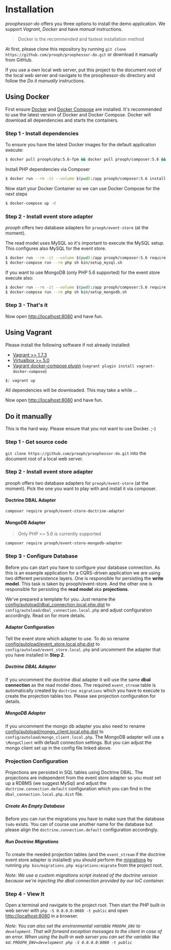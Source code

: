 # Installation
*proophessor-do* offers you three options to install the demo application. We support *Vagrant*, *Docker* and have *manual* 
instructions.

> Docker is the recommended and fastest installation method

At first, please clone this repository by running `git clone https://github.com/prooph/proophessor-do.git` or download 
it manually from GitHub. 

If you use a own local web server, put this project to the document root of the local web 
server and navigate to the proophessor-do directory and follow the *Do it manually* instructions.

## Using Docker
First ensure [Docker](https://docs.docker.com/engine/installation/ubuntulinux/) and [Docker Compose](https://docs.docker.com/compose/install/) 
are installed. It's recommended to use the latest version of Docker and Docker Compose. Docker will download all 
dependencies and starts the containers.

### Step 1 - Install dependencies

To ensure you have the latest Docker images for the default application execute:

```bash
$ docker pull prooph/php:5.6-fpm && docker pull prooph/composer:5.6 && docker pull prooph/nginx:www
```

Install PHP dependencies via Composer

```bash
$ docker run --rm -it --volume $(pwd):/app prooph/composer:5.6 install -o --prefer-dist
```

Now start your Docker Container so we can use Docker Compose for the next steps

```bash
$ docker-compose up -d
```

### Step 2 - Install event store adapter

*prooph* offers two database adapters for `prooph/event-store` (at the moment).

The read model uses MySQL so it's important to execute the MySQL setup. This configures also MySQL for the event store.

```bash
$ docker run --rm -it --volume $(pwd):/app prooph/composer:5.6 require prooph/event-store-doctrine-adapter -o --prefer-dist
$ docker-compose run --rm php sh bin/setup_mysql.sh
```

If you want to use MongoDB (only PHP 5.6 supported) for the event store execute also:

```bash
$ docker run --rm -it --volume $(pwd):/app prooph/composer:5.6 require prooph/event-store-mongodb-adapter -o --prefer-dist
$ docker-compose run --rm php sh bin/setup_mongodb.sh
```

### Step 3 - That's it
Now open [http://localhost:8080](http://localhost:8080/) and have fun.

## Using Vagrant
Please install the following software if not already installed:

* [Vagrant >= 1.7.3](http://www.vagrantup.com/downloads.html)
* [Virtualbox >= 5.0](https://www.virtualbox.org/wiki/Downloads)
* [Vagrant docker-compose plugin](https://github.com/leighmcculloch/vagrant-docker-compose) (`vagrant plugin install vagrant-docker-compose`)

```bash
$: vagrant up
```

All dependencies will be downloaded. This may take a while ...

Now open [http://localhost:8080](http://localhost:8080/) and have fun.

## Do it manually
This is the hard way. Please ensure that you not want to use Docker. ;-)

### Step 1 - Get source code

`git clone https://github.com/prooph/proophessor-do.git` into the document root of a local web server.

### Step 2 - Install event store adapter

prooph offers two database adapters for `prooph/event-store` (at the moment).
Pick the one you want to play with and install it via composer.

#### Doctrine DBAL Adapter

`composer require prooph/event-store-doctrine-adapter`

#### MongoDB Adapter

> Only PHP <= 5.6 is currently supported

`composer require prooph/event-store-mongodb-adapter`

### Step 3 - Configure Database

Before you can start you have to configure your database connection.
As this is an example application for a CQRS-driven application we are using two different persistence layers.
One is responsible for persisting the **write model**. This task is taken by prooph/event-store.
And the other one is responsible for persisting the **read model** aka **projections**.

We've prepared a template for you. Just rename the
[config/autoload/dbal_connection.local.php.dist](../config/autoload/dbal_connection.local.php.dist) to `config/autoload/dbal_connection.local.php`
and adjust configuration accordingly. Read on for more details.

#### Adapter Configuration

Tell the event store which adapter to use. To do so rename [config/autoload/event_store.local.php.dist](../config/autoload/event_store.local.php.dist)
to `config/autoload/event_store.local.php` and uncomment the adapter that you have installed in **Step 2**.

##### Doctrine DBAL Adapter

If you uncomment the doctrine dbal adapter it will use the same **dbal connection** as the read model does.
The required `event_stream` table is automatically created by `doctrine migrations` which you have to execute to create
the projection tables too. Please see projection configuration for details.

##### MongoDB Adapter

If you uncomment the mongo db adapter you also need to rename [config/autoload/mongo_client.local.php.dist](../config/autoload/mongo_client.local.php.dist)
to `config/autoload/mongo_client.local.php`.
The MongoDB adapter will use a `\MongoClient` with default connection settings.
But you can adjust the mongo client set up in the config file linked above.

### Projection Configuration
Projections are persisted in SQL tables using Doctrine DBAL. The projections are independent from the event store adapter
so you must set up a RDBMS (we suggest MySql) and adjust the `doctrine.connection.default` configuration
which you can find in the `dbal_connection.local.php.dist` file.

##### Create An Empty Database
Before you can run the migrations you have to make sure that the database `todo` exists. You can of course use another
name for the database but please align the `doctrine.connection.default` configuration accordingly.

##### Run Doctrine Migrations

To create the needed projection tables (and the `event_stream` if the doctrine event store adapter is installed)
you should perform the [migrations](../migrations/) by running `php bin/migrations.php migrations:migrate` from the project root.

*Note: We use a custom migrations script instead of the doctrine version because we're injecting the dbal connection provided by our IoC container.*

### Step 4 - View It

Open a terminal and navigate to the project root. Then start the PHP built-in web server with `php -S 0.0.0.0:8080 -t public`
and open [http://localhost:8080](http://localhost:8080/) in a browser.

*Note: You can also set the environmental variable `PROOPH_ENV` to `development`. That will forward exception messages to the client in case of an error.
When using the built-in web server you can set the variable like so: `PROOPH_ENV=development php -S 0.0.0.0:8080 -t public`*
